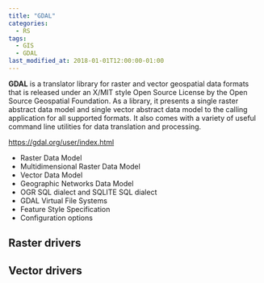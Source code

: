 ```yaml
---
title: "GDAL"
categories:
  - RS
tags:
  - GIS
  - GDAL
last_modified_at: 2018-01-01T12:00:00-01:00
---
```


**GDAL** is a translator library for raster and vector geospatial data formats that is released under an X/MIT style Open Source License by the Open Source Geospatial Foundation. As a library, it presents a single raster abstract data model and single vector abstract data model to the calling application for all supported formats. It also comes with a variety of useful command line utilities for data translation and processing.

https://gdal.org/user/index.html

- Raster Data Model
- Multidimensional Raster Data Model
- Vector Data Model
- Geographic Networks Data Model
- OGR SQL dialect and SQLITE SQL dialect
- GDAL Virtual File Systems
- Feature Style Specification
- Configuration options

## Raster drivers

## Vector drivers

